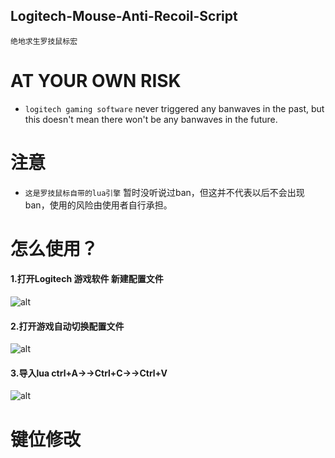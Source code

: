 ## Logitech-Mouse-Anti-Recoil-Script  
    绝地求生罗技鼠标宏  
#  AT YOUR OWN RISK  
- `logitech gaming software` never triggered any banwaves in the past, but this doesn't mean there won't be any banwaves in the future.  
# 注意  
- `这是罗技鼠标自带的lua引擎` 暂时没听说过ban，但这并不代表以后不会出现ban，使用的风险由使用者自行承担。  
# 怎么使用？  
#### 1.打开Logitech 游戏软件 新建配置文件  
![alt](https://github.com/F-Light/PUBG-Logitech-Mouse/blob/master/img/20180504000300.jpg?raw=true)  
#### 2.打开游戏自动切换配置文件  
![alt](https://github.com/F-Light/PUBG-Logitech-Mouse/blob/master/img/20180504000327.jpg)  
#### 3.导入lua ctrl+A→→Ctrl+C→→Ctrl+V  
![alt](https://github.com/F-Light/PUBG-Logitech-Mouse/blob/master/img/20180504000531.jpg)  
# 键位修改  
